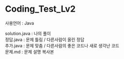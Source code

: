 # Coding_Test_Lv2
사용언어 : Java

solution.java : 나의 풀이<br>
정답.java : 문제 틀림 / 다른사람이 올린 정답<br>
추가.java : 문제 맞춤 / 다른사람의 좋은 코드나 새로 생각난 코드<br>
문제.md : 문제 설명 복사본
